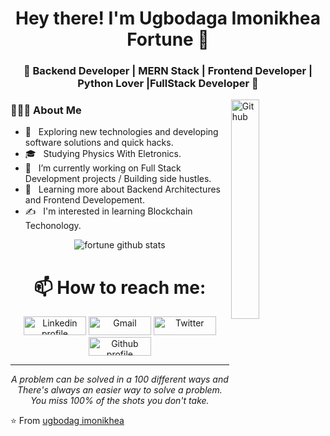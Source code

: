 <!-- ### Hi there 👋 -->

<!--
**nikhea/nikhea** is a ✨ _special_ ✨ repository because its `README.md` (this file) appears on your GitHub profile.

Here are some ideas to get you started:

- 🔭 I’m currently working on ...
- 🌱 I’m currently learning ...
- 👯 I’m looking to collaborate on ...
- 🤔 I’m looking for help with ...
- 💬 Ask me about ...
- 📫 How to reach me: ...
- 😄 Pronouns: ...
- ⚡ Fun fact: ...
-->
<h1 align="center">Hey there! I'm Ugbodaga Imonikhea Fortune 👋 </h1>
<h3 align="center">🚀 Backend Developer | MERN Stack | Frontend Developer | Python Lover |FullStack Developer 🚀 </h3>

<img width="30%" align="right" alt="Github" src="https://user-images.githubusercontent.com/48678280/88862734-4903af80-d201-11ea-968b-9c939d88a37c.gif" />
<div align="left"> 
  <h3> 👨🏻‍💻 About Me </h3>

- 🤔 &nbsp; Exploring new technologies and developing software solutions and quick hacks.
- 🎓 &nbsp; Studying Physics With Eletronics.
- 💼 &nbsp; I’m currently working on Full Stack Development projects / Building side hustles.
- 🌱 &nbsp; Learning more about Backend Architectures and Frontend Developement.
- ✍️ &nbsp; I'm interested in learning Blockchain Techonology.
</div>

<p align="center" >
<img alt="fortune github stats" src="https://github-readme-stats.vercel.app/api?username=nikhea&show_icons=true&theme=merko"  > </p>

 <h1 align="center">  📫 How to reach me: </h1>
<p align="center">
    <a href="https://www.linkedin.com/in/imonikhea-ugbodaga-083467186/"><img alt="Linkedin profile" title="Linkedin" src="https://raw.githubusercontent.com/Thomas-George-T/Thomas-George-T/master/assets/linkedin.svg" width="100" height="30" /></a>
    <a href="mailto:imonikheaugbodaga@gmail.com"><img alt="Gmail" src="https://raw.githubusercontent.com/Thomas-George-T/Thomas-George-T/master/assets/google-gmail.svg" title="Email" width="100" height="30" /></a>
    <a href="https://twitter.com/nikheasentry"><img alt="Twitter" src="https://raw.githubusercontent.com/Thomas-George-T/Thomas-George-T/master/assets/twitter.svg" title="Twitter" width="100" height="30" /></a>
  <a href="https://github.com/nikhea"><img alt="Github profile" title="GitHub" src="https://i.stack.imgur.com/tskMh.png" width="100" height="30" /></a>
</p>

<hr \>
<p align="center">
   <i>A problem can be solved in a 100 different ways and There's always an easier way to solve a problem.</i>
   <br>
   <i>You miss 100% of the shots you don't take.</i>
</p>       
 
 ⭐️ From [ugbodag imonikhea](https://github.com/nikhea)

